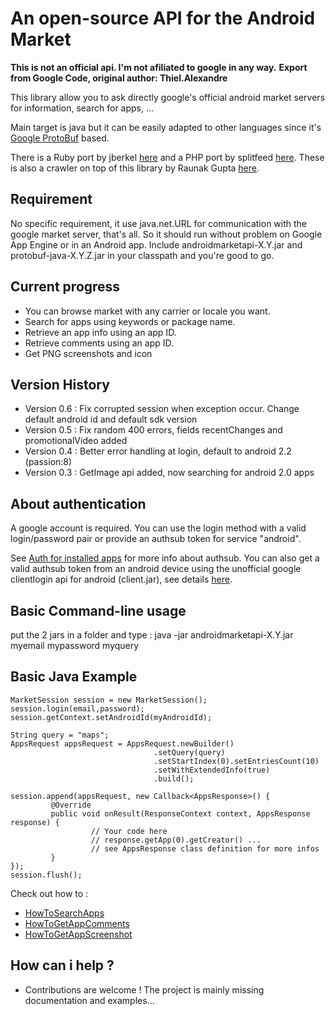 # An open-source API for the Android Market #

**This is not an official api. I'm not afiliated to google in any way.**
**Export from Google Code, original author: Thiel.Alexandre**

This library allow you to ask directly google's official android market servers for information, search for apps, ...

Main target is java but it can be easily adapted to other languages since it's [Google ProtoBuf](https://code.google.com/p/protobuf/) based.

There is a Ruby port by jberkel [here](http://github.com/jberkel/supermarket) and a PHP port by splitfeed [here](http://code.google.com/p/android-market-api-php/). These is also a crawler on top of this library by Raunak Gupta [here](https://code.google.com/p/android-marketplace-crawler/).


## Requirement ##
No specific requirement, it use java.net.URL for communication with the google market server, that's all. So it should run without problem on Google App Engine or in an Android app.
Include androidmarketapi-X.Y.jar and protobuf-java-X.Y.Z.jar in your classpath and you're good to go.

## Current progress ##
  * You can browse market with any carrier or locale you want.
  * Search for apps using keywords or package name.
  * Retrieve an app info using an app ID.
  * Retrieve comments using an app ID.
  * Get PNG screenshots and icon

## Version History ##
  * Version 0.6 : Fix corrupted session when exception occur. Change default android id and default sdk version
  * Version 0.5 : Fix random 400 errors, fields recentChanges and promotionalVideo added
  * Version 0.4 : Better error handling at login, default to android 2.2 (passion:8)
  * Version 0.3 : GetImage api added, now searching for android 2.0 apps

## About authentication ##
A google account is required.
You can use the login method with a valid login/password pair
or provide an authsub token for service "android".

See [Auth for installed apps](http://code.google.com/intl/fr/apis/accounts/docs/AuthForInstalledApps.html) for more info about authsub.
You can also get a valid authsub token from an android device using the unofficial google clientlogin api for android (client.jar), see details [here](WithAndroid.md).

## Basic Command-line usage ##
put the 2 jars in a folder and type :
java -jar androidmarketapi-X.Y.jar myemail mypassword myquery

## Basic Java Example ##
```
MarketSession session = new MarketSession();
session.login(email,password);
session.getContext.setAndroidId(myAndroidId);

String query = "maps";
AppsRequest appsRequest = AppsRequest.newBuilder()
                                .setQuery(query)
                                .setStartIndex(0).setEntriesCount(10)
                                .setWithExtendedInfo(true)
                                .build();
                       
session.append(appsRequest, new Callback<AppsResponse>() {
         @Override
         public void onResult(ResponseContext context, AppsResponse response) {
                  // Your code here
                  // response.getApp(0).getCreator() ...
                  // see AppsResponse class definition for more infos
         }
});
session.flush();
```


Check out how to :
  * [HowToSearchApps](HowToSearchApps.md)
  * [HowToGetAppComments](HowToGetAppsComments.md)
  * [HowToGetAppScreenshot](HowToGetAppScreenshot.md)

## How can i help ? ##

  * Contributions are welcome ! The project is mainly missing documentation and examples...
